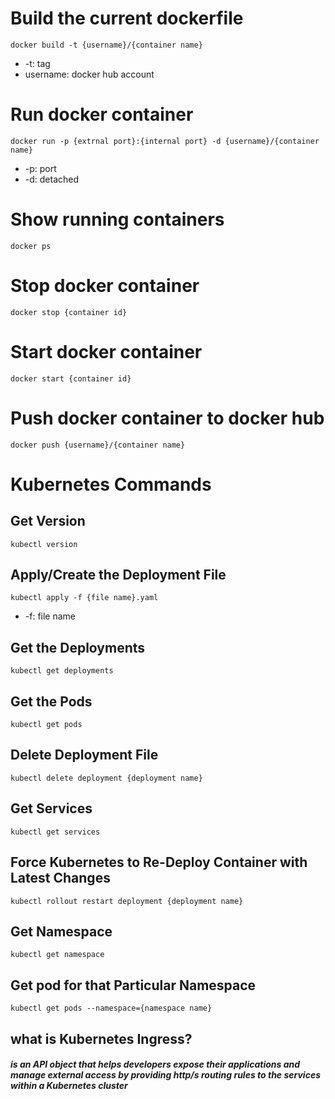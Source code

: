 # Build the current dockerfile

`docker build -t {username}/{container name}`

- -t: tag
- username: docker hub account

# Run docker container

`docker run -p {extrnal port}:{internal port} -d {username}/{container name}`

- -p: port
- -d: detached

# Show running containers

`docker ps`

# Stop docker container

`docker stop {container id}`

# Start docker container

`docker start {container id}`

# Push docker container to docker hub

`docker push {username}/{container name}`

# Kubernetes Commands

## Get Version

`kubectl version`

## Apply/Create the Deployment File

`kubectl apply -f {file name}.yaml`

- -f: file name

## Get the Deployments

`kubectl get deployments`

## Get the Pods

`kubectl get pods`

## Delete Deployment File

`kubectl delete deployment {deployment name}`

## Get Services

`kubectl get services`

## Force Kubernetes to Re-Deploy Container with Latest Changes

`kubectl rollout restart deployment {deployment name}`

## Get Namespace

`kubectl get namespace`

## Get pod for that Particular Namespace

`kubectl get pods --namespace={namespace name}`

## what is Kubernetes Ingress?

##### is an API object that helps developers expose their applications and manage external access by providing http/s routing rules to the services within a Kubernetes cluster
